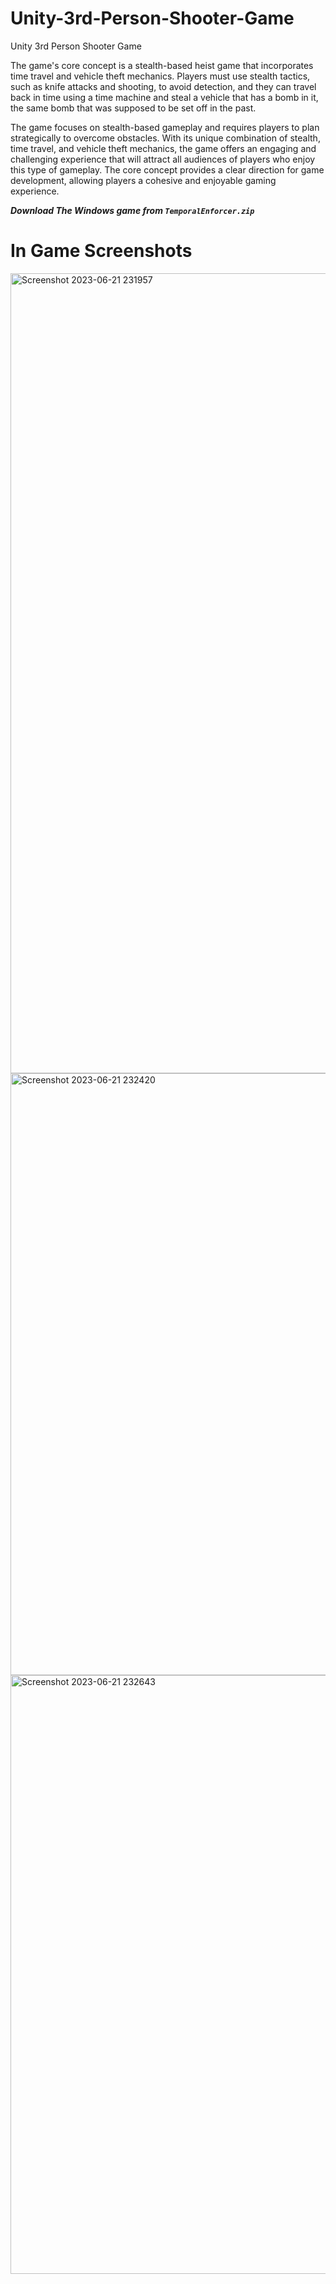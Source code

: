 # Unity-3rd-Person-Shooter-Game

Unity 3rd Person Shooter Game

The game's core concept is a stealth-based heist game that incorporates time travel and vehicle theft mechanics. Players must use stealth tactics, such as knife attacks and shooting, to avoid detection, and they can travel back in time using a time machine and steal a vehicle that has a bomb in it, the same bomb that was supposed to be set off in the past.

The game focuses on stealth-based gameplay and requires players to plan strategically to overcome obstacles. With its unique combination of stealth, time travel, and vehicle theft mechanics, the game offers an engaging and challenging experience that will attract all audiences of players who enjoy this type of gameplay. The core concept provides a clear direction for game development, allowing players a cohesive and enjoyable gaming experience.

***Download The Windows game from `TemporalEnforcer.zip`***

# In Game Screenshots

<img width="1280" alt="Screenshot 2023-06-21 231957" src="https://github.com/AshwinSheoran02/Unity-3rd-Person-Shooter-Game/assets/88393756/fb0bfe7b-9092-4c98-ada7-239bd7418568">

<img width="963" alt="Screenshot 2023-06-21 232420" src="https://github.com/AshwinSheoran02/Unity-3rd-Person-Shooter-Game/assets/88393756/a5b4e793-bb58-45d6-b221-bc60c19558d5">

<img width="958" alt="Screenshot 2023-06-21 232643" src="https://github.com/AshwinSheoran02/Unity-3rd-Person-Shooter-Game/assets/88393756/06ad629e-724b-4e72-a15c-7f61d1f36b49">
